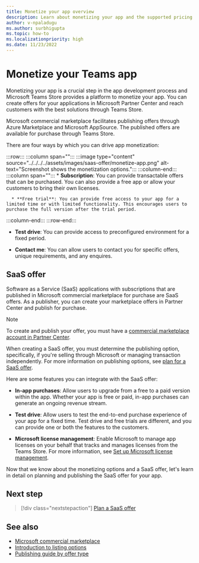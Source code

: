 ```yaml
---
title: Monetize your app overview
description: Learn about monetizing your app and the supported pricing models such as free trials, in-app purchases, and test drives. Learn in detail on monetizing your app through SaaS offers.
author: v-npaladugu
ms.author: surbhigupta
ms.topic: how-to
ms.localizationpriority: high
ms.date: 11/23/2022
---
```


# Monetize your Teams app

Monetizing your app is a crucial step in the app development process and Microsoft Teams Store provides a platform to monetize your app. You can create offers for your applications in Microsoft Partner Center and reach customers with the best solutions through Teams Store.

Microsoft commercial marketplace facilitates publishing offers through Azure Marketplace and Microsoft AppSource. The published offers are available for purchase through Teams Store.

There are four ways by which you can drive app monetization:

:::row:::
   :::column span="":::
      :::image type="content" source="../../../../assets/images/saas-offer/monetize-app.png" alt-text="Screenshot shows the monetization options.":::
   :::column-end:::
   :::column span="":::
      * **Subscription**: You can provide transactable offers that can be purchased. You can also provide a free app or allow your customers to bring their own licenses.

      * **Free trial**: You can provide free access to your app for a limited time or with limited functionality. This encourages users to purchase the full version after the trial period.

   :::column-end:::
:::row-end:::

* **Test drive**: You can provide access to preconfigured environment for a fixed period.

* **Contact me**: You can allow users to contact you for specific offers, unique requirements, and any enquires.

## SaaS offer

Software as a Service (SaaS) applications with subscriptions that are published in Microsoft commercial marketplace for purchase are SaaS offers. As a publisher, you can create your marketplace offers in Partner Center and publish for purchase.

> [!NOTE]
> To create and publish your offer, you must have a [commercial marketplace account in Partner Center](/partner-center/create-account).

When creating a SaaS offer, you must determine the publishing option, specifically, if you're selling through Microsoft or managing transaction independently. For more information on publishing options, see [plan for a SaaS offer](include-saas-offer.md).

Here are some features you can integrate with the SaaS offer:

* **In-app purchases**: Allow users to upgrade from a free to a paid version within the app. Whether your app is free or paid, in-app purchases can generate an ongoing revenue stream. </br>

* **Test drive**: Allow users to test the end-to-end purchase experience of your app for a fixed time. Test drive and free trials are different, and you can provide one or both the features to the customers.</br>

* **Microsoft license management**: Enable Microsoft to manage app licenses on your behalf that tracks and manages licenses from the Teams Store. For more information, see [Set up Microsoft license management](manage-third-party-apps-license.md#set-up-microsoft-license-management).

Now that we know about the monetizing options and a SaaS offer, let's learn in detail on planning and publishing the SaaS offer for your app.

## Next step

> [!div class="nextstepaction"]
> [Plan a SaaS offer](include-saas-offer.md)

## See also

* [Microsoft commercial marketplace](/partner-center/marketplace/overview)
* [Introduction to listing options](/partner-center/marketplace/determine-your-listing-type)
* [Publishing guide by offer type](/partner-center/marketplace/publisher-guide-by-offer-type)
